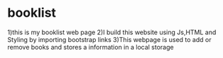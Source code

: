 # booklist
1)this is my booklist web page
2)I build this website using Js,HTML and Styling by importing bootstrap links
3)This webpage is used to add or remove books and stores a information in a local storage
